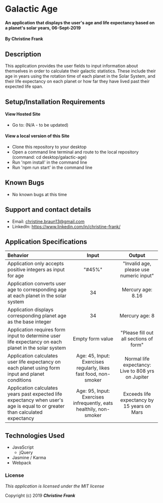 # Galactic Age

#### An application that displays the user's age and life expectancy based on a planet's solar years, 06-Sept-2019

#### By **Christine Frank**

## Description

This application provides the user fields to input information about themselves in order to calculate their galactic statistics. These include their age in years using the rotation time of each planet in the Solar System, and their life expectancy on each planet or how far they have lived past their expected life span.

## Setup/Installation Requirements

#### View Hosted Site
* Go to: (N/A - to be updated)

#### View a local version of this Site
* Clone this repository to your desktop
* Open a command line terminal and route to the local repository (command: cd desktop/galactic-age)
* Run 'npm install' in the command line
* Run 'npm run start' in the command line

## Known Bugs

* No known bugs at this time

## Support and contact details

* Email: christine.braun13@gmail.com
* LinkedIn: https://www.linkedin.com/in/christine-frank/

## Application Specifications
|Behavior|Input|Output|
|:---|:----:|:----:|
|Application only accepts positive integers as input for age| "#45%" | "Invalid age, please use numeric input" |
|Application converts user age to corresponding age at each planet in the solar system| 34 | Mercury age: 8.16 |
|Application displays corresponding planet age as the base integer | 34 | Mercury age: 8|
|Application requires form input to determine user life expectancy on each planet in the solar system| Empty form value | "Please fill out all sections of form"|
|Application calculates user life expectancy on each planet using form input and planet conditions |Age: 45, Input: Exercises regularly, likes fast food, non-smoker| Normal life expectancy: Live to 808 yrs on Jupiter |
|Application calculates years past expected life expectancy when user's age is equal to or greater than calculated expectancy |Age: 95, Input: Exercises infrequently, eats healthily, non-smoker| Exceeds life expectancy by 15 years on Mars|

## Technologies Used

* JavaScript
  * jQuery
* Jasmine / Karma
* Webpack

### License

*This application is licensed under the MIT license*

Copyright (c) 2019 **_Christine Frank_**
